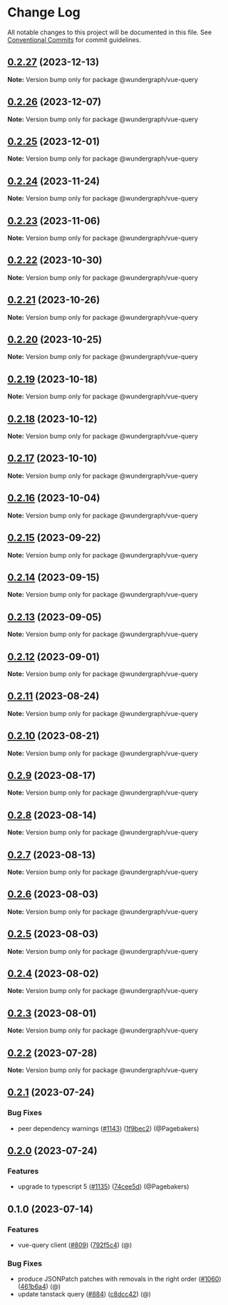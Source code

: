 # Change Log

All notable changes to this project will be documented in this file.
See [Conventional Commits](https://conventionalcommits.org) for commit guidelines.

## [0.2.27](https://github.com/wundergraph/wundergraph/compare/@wundergraph/vue-query@0.2.26...@wundergraph/vue-query@0.2.27) (2023-12-13)

**Note:** Version bump only for package @wundergraph/vue-query

## [0.2.26](https://github.com/wundergraph/wundergraph/compare/@wundergraph/vue-query@0.2.25...@wundergraph/vue-query@0.2.26) (2023-12-07)

**Note:** Version bump only for package @wundergraph/vue-query

## [0.2.25](https://github.com/wundergraph/wundergraph/compare/@wundergraph/vue-query@0.2.24...@wundergraph/vue-query@0.2.25) (2023-12-01)

**Note:** Version bump only for package @wundergraph/vue-query

## [0.2.24](https://github.com/wundergraph/wundergraph/compare/@wundergraph/vue-query@0.2.23...@wundergraph/vue-query@0.2.24) (2023-11-24)

**Note:** Version bump only for package @wundergraph/vue-query

## [0.2.23](https://github.com/wundergraph/wundergraph/compare/@wundergraph/vue-query@0.2.22...@wundergraph/vue-query@0.2.23) (2023-11-06)

**Note:** Version bump only for package @wundergraph/vue-query

## [0.2.22](https://github.com/wundergraph/wundergraph/compare/@wundergraph/vue-query@0.2.21...@wundergraph/vue-query@0.2.22) (2023-10-30)

**Note:** Version bump only for package @wundergraph/vue-query

## [0.2.21](https://github.com/wundergraph/wundergraph/compare/@wundergraph/vue-query@0.2.20...@wundergraph/vue-query@0.2.21) (2023-10-26)

**Note:** Version bump only for package @wundergraph/vue-query

## [0.2.20](https://github.com/wundergraph/wundergraph/compare/@wundergraph/vue-query@0.2.19...@wundergraph/vue-query@0.2.20) (2023-10-25)

**Note:** Version bump only for package @wundergraph/vue-query

## [0.2.19](https://github.com/wundergraph/wundergraph/compare/@wundergraph/vue-query@0.2.18...@wundergraph/vue-query@0.2.19) (2023-10-18)

**Note:** Version bump only for package @wundergraph/vue-query

## [0.2.18](https://github.com/wundergraph/wundergraph/compare/@wundergraph/vue-query@0.2.17...@wundergraph/vue-query@0.2.18) (2023-10-12)

**Note:** Version bump only for package @wundergraph/vue-query

## [0.2.17](https://github.com/wundergraph/wundergraph/compare/@wundergraph/vue-query@0.2.16...@wundergraph/vue-query@0.2.17) (2023-10-10)

**Note:** Version bump only for package @wundergraph/vue-query

## [0.2.16](https://github.com/wundergraph/wundergraph/compare/@wundergraph/vue-query@0.2.15...@wundergraph/vue-query@0.2.16) (2023-10-04)

**Note:** Version bump only for package @wundergraph/vue-query

## [0.2.15](https://github.com/wundergraph/wundergraph/compare/@wundergraph/vue-query@0.2.14...@wundergraph/vue-query@0.2.15) (2023-09-22)

**Note:** Version bump only for package @wundergraph/vue-query

## [0.2.14](https://github.com/wundergraph/wundergraph/compare/@wundergraph/vue-query@0.2.13...@wundergraph/vue-query@0.2.14) (2023-09-15)

**Note:** Version bump only for package @wundergraph/vue-query

## [0.2.13](https://github.com/wundergraph/wundergraph/compare/@wundergraph/vue-query@0.2.12...@wundergraph/vue-query@0.2.13) (2023-09-05)

**Note:** Version bump only for package @wundergraph/vue-query

## [0.2.12](https://github.com/wundergraph/wundergraph/compare/@wundergraph/vue-query@0.2.11...@wundergraph/vue-query@0.2.12) (2023-09-01)

**Note:** Version bump only for package @wundergraph/vue-query

## [0.2.11](https://github.com/wundergraph/wundergraph/compare/@wundergraph/vue-query@0.2.10...@wundergraph/vue-query@0.2.11) (2023-08-24)

**Note:** Version bump only for package @wundergraph/vue-query

## [0.2.10](https://github.com/wundergraph/wundergraph/compare/@wundergraph/vue-query@0.2.9...@wundergraph/vue-query@0.2.10) (2023-08-21)

**Note:** Version bump only for package @wundergraph/vue-query

## [0.2.9](https://github.com/wundergraph/wundergraph/compare/@wundergraph/vue-query@0.2.8...@wundergraph/vue-query@0.2.9) (2023-08-17)

**Note:** Version bump only for package @wundergraph/vue-query

## [0.2.8](https://github.com/wundergraph/wundergraph/compare/@wundergraph/vue-query@0.2.7...@wundergraph/vue-query@0.2.8) (2023-08-14)

**Note:** Version bump only for package @wundergraph/vue-query

## [0.2.7](https://github.com/wundergraph/wundergraph/compare/@wundergraph/vue-query@0.2.6...@wundergraph/vue-query@0.2.7) (2023-08-13)

**Note:** Version bump only for package @wundergraph/vue-query

## [0.2.6](https://github.com/wundergraph/wundergraph/compare/@wundergraph/vue-query@0.2.5...@wundergraph/vue-query@0.2.6) (2023-08-03)

**Note:** Version bump only for package @wundergraph/vue-query

## [0.2.5](https://github.com/wundergraph/wundergraph/compare/@wundergraph/vue-query@0.2.4...@wundergraph/vue-query@0.2.5) (2023-08-03)

**Note:** Version bump only for package @wundergraph/vue-query

## [0.2.4](https://github.com/wundergraph/wundergraph/compare/@wundergraph/vue-query@0.2.3...@wundergraph/vue-query@0.2.4) (2023-08-02)

**Note:** Version bump only for package @wundergraph/vue-query

## [0.2.3](https://github.com/wundergraph/wundergraph/compare/@wundergraph/vue-query@0.2.2...@wundergraph/vue-query@0.2.3) (2023-08-01)

**Note:** Version bump only for package @wundergraph/vue-query

## [0.2.2](https://github.com/wundergraph/wundergraph/compare/@wundergraph/vue-query@0.2.1...@wundergraph/vue-query@0.2.2) (2023-07-28)

**Note:** Version bump only for package @wundergraph/vue-query

## [0.2.1](https://github.com/wundergraph/wundergraph/compare/@wundergraph/vue-query@0.2.0...@wundergraph/vue-query@0.2.1) (2023-07-24)

### Bug Fixes

* peer dependency warnings ([#1143](https://github.com/wundergraph/wundergraph/issues/1143)) ([1f9bec2](https://github.com/wundergraph/wundergraph/commit/1f9bec236179322697c20124e53615c8976d96e5)) (@Pagebakers)

## [0.2.0](https://github.com/wundergraph/wundergraph/compare/@wundergraph/vue-query@0.1.0...@wundergraph/vue-query@0.2.0) (2023-07-24)

### Features

* upgrade to typescript 5 ([#1135](https://github.com/wundergraph/wundergraph/issues/1135)) ([74cee5d](https://github.com/wundergraph/wundergraph/commit/74cee5db3ae8865d2bf1f1d7ab5c67fccbeeb798)) (@Pagebakers)

## 0.1.0 (2023-07-14)

### Features

* vue-query client ([#809](https://github.com/wundergraph/wundergraph/issues/809)) ([792f5c4](https://github.com/wundergraph/wundergraph/commit/792f5c4c0f26fa1e0107fa76a09cc3c95599dc44)) (@)

### Bug Fixes

* produce JSONPatch patches with removals in the right order ([#1060](https://github.com/wundergraph/wundergraph/issues/1060)) ([461b6a4](https://github.com/wundergraph/wundergraph/commit/461b6a446a59f3b81e01a1840f151f716e138416)) (@)
* update tanstack query ([#884](https://github.com/wundergraph/wundergraph/issues/884)) ([c8dcc42](https://github.com/wundergraph/wundergraph/commit/c8dcc42526af696df2636b7e861c227feb03a872)) (@)

